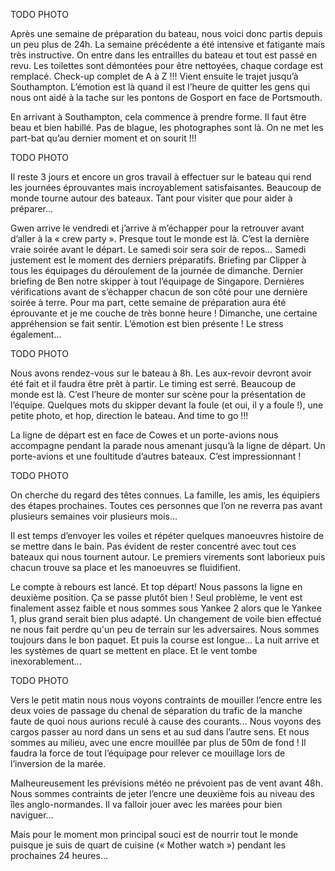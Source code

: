 TODO PHOTO

Après une semaine de préparation du bateau, nous voici donc partis depuis un peu plus de 24h. La semaine précédente a été intensive et fatigante mais très instructive. On entre dans les entrailles du bateau et tout est passé en revu. Les toilettes sont démontées pour être nettoyées, chaque cordage est remplacé. Check-up complet de A à Z !!!
Vient ensuite le trajet jusqu’à Southampton. L’émotion est là quand il est l’heure de quitter les gens qui nous ont aidé à la tache sur les pontons de Gosport en face de Portsmouth.

En arrivant à Southampton, cela commence à prendre forme. Il faut être beau et bien habillé. Pas de blague, les photographes sont là. On ne met les part-bat qu’au dernier moment et on sourit !!!

TODO PHOTO

Il reste 3 jours et encore un gros travail à effectuer sur le bateau qui rend les journées éprouvantes mais incroyablement satisfaisantes. Beaucoup de monde tourne autour des bateaux. Tant pour visiter que pour aider à préparer...

Gwen arrive le vendredi et j’arrive à m’échapper pour la retrouver avant d’aller à la « crew party ». Presque tout le monde est là. C’est la dernière vraie soirée avant le départ. Le samedi soir sera soir de repos…
Samedi justement est le moment des derniers préparatifs. Briefing par Clipper à tous les équipages du déroulement de la journée de dimanche. Dernier briefing de Ben notre skipper à tout l’équipage de Singapore. Dernières vérifications avant de s’échapper chacun de son côté pour une dernière soirée à terre. Pour ma part, cette semaine de préparation aura été éprouvante et je me couche de très bonne heure !
Dimanche, une certaine appréhension se fait sentir. L’émotion est bien présente ! Le stress également…

TODO PHOTO

Nous avons rendez-vous sur le bateau à 8h. Les aux-revoir devront avoir été fait et il faudra être prêt à partir. Le timing est serré. Beaucoup de monde est là. C’est l’heure de monter sur scène pour la présentation de l’équipe. Quelques mots du skipper devant la foule (et oui, il y a foule !), une petite photo, et hop, direction le bateau. And time to go !!!

La ligne de départ est en face de Cowes et un porte-avions nous accompagne pendant la parade nous amenant jusqu’à la ligne de départ. Un porte-avions et une foultitude d’autres bateaux. C’est impressionnant !

TODO PHOTO

On cherche du regard des têtes connues. La famille, les amis, les équipiers des étapes prochaines. Toutes ces personnes que l’on ne reverra pas avant plusieurs semaines voir plusieurs mois…

Il est temps d’envoyer les voiles et répéter quelques manoeuvres histoire de se mettre dans le bain. Pas évident de rester concentré avec tout ces bateaux qui nous tournent autour. Le premiers virements sont laborieux puis chacun trouve sa place et les manoeuvres se fluidifient.

Le compte à rebours est lancé. Et top départ! Nous passons la ligne en deuxième position. Ça se passe plutôt bien ! Seul problème, le vent est finalement assez faible et nous sommes sous Yankee 2 alors que le Yankee 1, plus grand serait bien plus adapté. Un changement de voile bien effectué ne nous fait perdre qu'un peu de terrain sur les adversaires. Nous sommes toujours dans le bon paquet. Et puis la course est longue…
La nuit arrive et les systèmes de quart se mettent en place. Et le vent tombe inexorablement…

TODO PHOTO

Vers le petit matin nous nous voyons contraints de mouiller l’encre entre les deux voies de passage du chenal de séparation du trafic de la manche faute de quoi nous aurions reculé à cause des courants... Nous voyons des cargos passer au nord dans un sens et au sud dans l’autre sens. Et nous sommes au milieu, avec une encre mouillée par plus de 50m de fond ! Il faudra la force de tout l’équipage pour relever ce mouillage lors de l’inversion de la marée.

Malheureusement les prévisions météo ne prévoient pas de vent avant 48h. Nous sommes contraints de jeter l’encre une deuxième fois au niveau des îles anglo-normandes. Il va falloir jouer avec les marées pour bien naviguer…

Mais pour le moment mon principal souci est de nourrir tout le monde puisque je suis de quart de cuisine (« Mother watch ») pendant les prochaines 24 heures…
